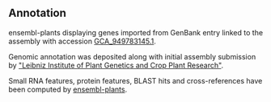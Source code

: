 **Annotation**
----------

ensembl-plants displaying genes imported from GenBank entry linked to the assembly with accession [GCA\_949783145.1](http://www.ebi.ac.uk/ena/data/view/GCA_949783145.1).

Genomic annotation was deposited along with initial assembly submission by ["Leibniz Institute of Plant Genetics and Crop Plant Research"](URL_GOES_HERE).

Small RNA features, protein features, BLAST hits and cross-references have been
computed by [ensembl-plants](https://plants.ensembl.org/info/genome/annotation/index.html).
